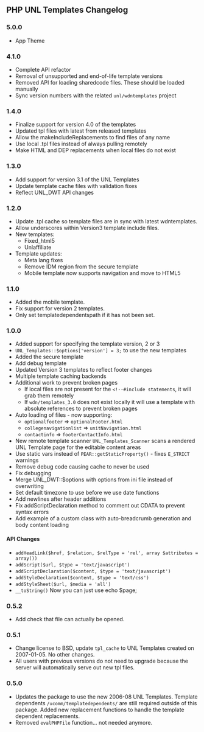 ## PHP UNL Templates Changelog

### 5.0.0
* App Theme

### 4.1.0
* Complete API refactor
* Removal of unsupported and end-of-life template versions
* Removed API for loading sharedcode files. These should be loaded manually
* Sync version numbers with the related `unl/wdntemplates` project

### 1.4.0

* Finalize support for version 4.0 of the templates
* Updated tpl files with latest from released templates
* Allow the makeIncludeReplacements to find files of any name
* Use local .tpl files instead of always pulling remotely
* Make HTML and DEP replacements when local files do not exist

### 1.3.0

* Add support for version 3.1 of the UNL Templates
* Update template cache files with validation fixes
* Reflect UNL_DWT API changes

### 1.2.0

* Update .tpl cache so template files are in sync with latest wdntemplates.
* Allow underscores within Version3 template include files.
* New templates:
  * Fixed_html5
  * Unlaffiliate
* Template updates:
  * Meta lang fixes
  * Remove IDM region from the secure template
  * Mobile template now supports navigation and move to HTML5

### 1.1.0

* Added the mobile template.
* Fix support for version 2 templates.
* Only set templatedependentspath if it has not been set.

### 1.0.0

* Added support for specifying the template version, 2 or 3
* `UNL_Templates::$options['version'] = 3;` to use the new templates
* Added the secure template
* Add debug template
* Updated Version 3 templates to reflect footer changes
* Multiple template caching backends
* Additional work to prevent broken pages
  * If local files are not present for the `<!--#include statements`, it will grab them remotely
  * If `wdn/templates_3.0` does not exist locally it will use a template with absolute references to prevent broken pages
* Auto loading of files - now supporting:
  * `optionalfooter` => `optionalFooter.html`
  * `collegenavigationlist` => `unitNavigation.html`
  * `contactinfo` => `footerContactInfo.html`
* New remote template scanner `UNL_Templates_Scanner` scans a rendered UNL Template page for the editable content areas
* Use static vars instead of `PEAR::getStaticProperty()` - fixes `E_STRICT` warnings
* Remove debug code causing cache to never be used
* Fix debugging
* Merge UNL_DWT::$options with options from ini file instead of overwriting
* Set default timezone to use before we use date functions
* Add newlines after header additions
* Fix addScriptDeclaration method to comment out CDATA to prevent syntax errors
* Add example of a custom class with auto-breadcrumb generation and body content loading

#### API Changes

* `addHeadLink($href, $relation, $relType = 'rel', array $attributes = array())`
* `addScript($url, $type = 'text/javascript')`
* `addScriptDeclaration($content, $type = 'text/javascript')`
* `addStyleDeclaration($content, $type = 'text/css')`
* `addStyleSheet($url, $media = 'all')`
* `__toString()` Now you can just use echo $page;

### 0.5.2

*  Add check that file can actually be opened.

### 0.5.1

* Change license to BSD, update `tpl_cache` to UNL Templates created on 2007-01-05. No other changes.
* All users with previous versions do not need to upgrade because the server will automatically serve out new tpl files.

### 0.5.0

* Updates the package to use the new 2006-08 UNL Templates. Template dependents `/ucomm/templatedependents/` are still required outside of this package. Added new replacement functions to handle the template dependent replacements.
* Removed `evalPHPFile` function... not needed anymore.

